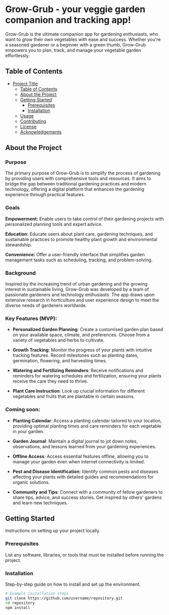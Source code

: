 # Grow-Grub - your veggie garden companion and tracking app!

Grow-Grub is the ultimate companion app for gardening enthusiasts, who want to grow their own vegetables with ease and success. Whether you're a seasoned gardener or a beginner with a green thumb, Grow-Grub empowers you to plan, track, and manage your vegetable garden effortlessly.

## Table of Contents

- [Project Title](#project-title)
  - [Table of Contents](#table-of-contents)
  - [About the Project](#about-the-project)
  - [Getting Started](#getting-started)
    - [Prerequisites](#prerequisites)
    - [Installation](#installation)
  - [Usage](#usage)
  - [Contributing](#contributing)
  - [License](#license)
  - [Acknowledgements](#acknowledgements)


## About the Project

### Purpose
The primary purpose of Grow-Grub is to simplify the process of gardening by providing users with comprehensive tools and resources. It aims to bridge the gap between traditional gardening practices and modern technology, offering a digital platform that enhances the gardening experience through practical features.

### Goals
**Empowerment:** Enable users to take control of their gardening projects with personalized planning tools and expert advice.

**Education:** Educate users about plant care, gardening techniques, and sustainable practices to promote healthy plant growth and environmental stewardship.

**Convenience:** Offer a user-friendly interface that simplifies garden management tasks such as scheduling, tracking, and problem-solving.

### Background
Inspired by the increasing trend of urban gardening and the growing interest in sustainable living, Grow-Grub was developed by a team of passionate gardeners and technology enthusiasts. The app draws upon extensive research in horticulture and user experience design to meet the diverse needs of gardeners worldwide.

### Key Features (MVP):

- **Personalized Garden Planning**: Create a customised garden plan based on your available space, climate, and preferences. Choose from a variety of vegetables and herbs to cultivate.

- **Growth Tracking**: Monitor the progress of your plants with intuitive tracking features. Record milestones such as planting dates, germination, flowering, and harvesting times.

- **Watering and Fertilizing Reminders**: Receive notifications and reminders for watering schedules and fertilization, ensuring your plants receive the care they need to thrive.

- **Plant Care Instruction**: Look up crucial information for different vegetables and fruits that are plantable in certain seasons.


### Coming soon:
- **Planting Calendar**: Access a planting calendar tailored to your location, providing optimal planting times and care reminders for each vegetable in your garden.
  
- **Garden Journal**: Maintain a digital journal to jot down notes, observations, and lessons learned from your gardening experiences.

- **Offline Access**: Access essential features offline, allowing you to manage your garden even when internet connectivity is limited.

- **Pest and Disease Identification**: Identify common pests and diseases affecting your plants with detailed guides and recommendations for organic solutions.
 
- **Community and Tips**: Connect with a community of fellow gardeners to share tips, advice, and success stories. Get inspired by others' gardens and learn new techniques.


## Getting Started

Instructions on setting up your project locally.

### Prerequisites

List any software, libraries, or tools that must be installed before running the project.

### Installation

Step-by-step guide on how to install and set up the environment. 

```bash
# Example installation steps
git clone https://github.com/username/repository.git
cd repository
npm install
